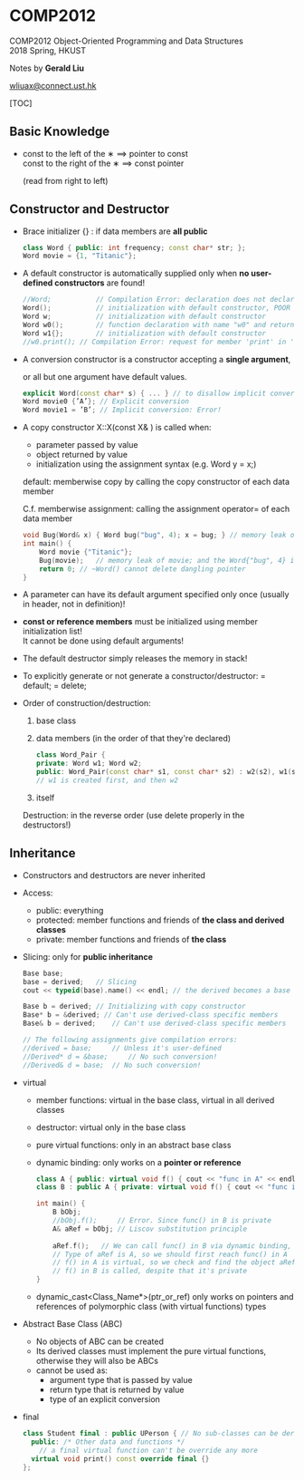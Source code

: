 # COMP2012

COMP2012	Object-Oriented Programming and Data Structures  
2018 Spring, HKUST  

Notes by **Gerald Liu**  

[wliuax@connect.ust.hk](mailto:wliuax@connect.ust.hk)

[TOC]

## Basic Knowledge

- const to the left of the ∗ $\implies$ pointer to const  
  const to the right of the ∗ $\implies$ const pointer

  (read from right to left)

## Constructor and Destructor

- Brace initializer {} : if data members are **all public**

  ```c++
  class Word { public: int frequency; const char* str; };
  Word movie = {1, "Titanic"};
  ```

- A default constructor is automatically supplied only when **no user-defined constructors** are found!

  ```c++
  //Word;			// Compilation Error: declaration does not declare anything
  Word();			// initialization with default constructor, POOR GUY
  Word w;			// initialization with default constructor
  Word w0();		// function declaration with name "w0" and return type Word
  Word w1{};		// initialization with default constructor
  //w0.print();	// Compilation Error: request for member 'print' in 'w0', which is of non-class type 'Word ()'
  ```

- A conversion constructor is a constructor accepting a **single argument**,

  or all but one argument have default values.

  ```c++
  explicit Word(const char* s) { ... } // to disallow implicit conversion
  Word movie0 {’A’}; // Explicit conversion
  Word movie1 = ’B’; // Implicit conversion: Error!
  ```

- A copy constructor X::X(const X& ) is called when:

  - parameter passed by value
  - object returned by value
  - initialization using the assignment syntax (e.g. Word y = x;)

  default: memberwise copy by calling the copy constructor of each data member

  C.f. memberwise assignment: calling the assignment operator= of each data member

  ```c++
  void Bug(Word& x) { Word bug("bug", 4); x = bug; } // memory leak of x (movie)
  int main() {
      Word movie {"Titanic"};
      Bug(movie);	// memory leak of movie; and the Word{"bug", 4} is deleted right afterwards
      return 0;	// ~Word() cannot delete dangling pointer
  }
  ```

- A parameter can have its default argument specified only once (usually in header, not in definition)!

- **const or reference members** must be initialized using member initialization list!  
  It cannot be done using default arguments!

- The default destructor simply releases the memory in stack!

- To explicitly generate or not generate a constructor/destructor: = default; = delete;

- Order of construction/destruction:

  1. base class

  2. data members (in the order of that they're declared)

     ```c++
     class Word_Pair { 
     private: Word w1; Word w2;
     public: Word_Pair(const char* s1, const char* s2) : w2(s2), w1(s1,5) {} };
     // w1 is created first, and then w2
     ```

  3. itself

  Destruction: in the reverse order (use delete properly in the destructors!)

## Inheritance

- Constructors and destructors are never inherited

- Access:

  - public: everything
  - protected: member functions and friends of **the class and derived classes**
  - private: member functions and friends of **the class**

- Slicing: only for **public inheritance**

  ```c++
  Base base;
  base = derived; 	// Slicing
  cout << typeid(base).name() << endl; // the derived becomes a base

  Base b = derived;	// Initializing with copy constructor
  Base* b = &derived; // Can't use derived-class specific members
  Base& b = derived;	// Can't use derived-class specific members

  // The following assignments give compilation errors:
  //derived = base;		// Unless it's user-defined
  //Derived* d = &base; 	// No such conversion!
  //Derived& d = base;	// No such conversion!
  ```

- virtual

  - member functions: virtual in the base class, virtual in all derived classes

  - destructor: virtual only in the base class

  - pure virtual functions: only in an abstract base class

  - dynamic binding: only works on a **pointer or reference**

    ```c++
    class A { public: virtual void f() { cout << "func in A" << endl; } };
    class B : public A { private: virtual void f() { cout << "func in B" << endl; } };

    int main() {
        B bObj;
        //bObj.f(); 	// Error. Since func() in B is private
        A& aRef = bObj; // Liscov substitution principle
        
        aRef.f(); 	// We can call func() in B via dynamic binding, even it is private
        // Type of aRef is A, so we should first reach func() in A
        // f() in A is virtual, so we check and find the object aRef refers to is B type
        // f() in B is called, despite that it's private
    }
    ```

  - dynamic_cast\<Class_Name*>(ptr_or_ref)  only works on pointers and references of polymorphic
    class (with virtual functions) types

- Abstract Base Class (ABC)

  - No objects of ABC can be created
  - Its derived classes must implement the pure virtual functions, otherwise they will also be ABCs
  - cannot be used as:
    - argument type that is passed by value
    - return type that is returned by value
    - type of an explicit conversion

- final

  ```c++
  class Student final : public UPerson { // No sub-classes can be derived from a final class
  	public: /* Other data and functions */
      // a final virtual function can't be override any more
  	virtual void print() const override final {} 
  };
  ```